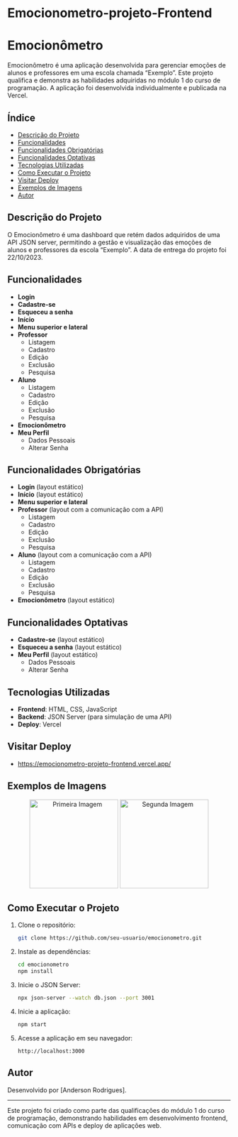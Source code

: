 # Emocionometro-projeto-Frontend

# Emocionômetro

Emocionômetro é uma aplicação desenvolvida para gerenciar emoções de alunos e professores em uma escola chamada “Exemplo”. Este projeto qualifica e demonstra as habilidades adquiridas no módulo 1 do curso de programação. A aplicação foi desenvolvida individualmente e publicada na Vercel.

## Índice
- [Descrição do Projeto](#descrição-do-projeto)
- [Funcionalidades](#funcionalidades)
- [Funcionalidades Obrigatórias](#funcionalidades-obrigatórias)
- [Funcionalidades Optativas](#funcionalidades-optativas)
- [Tecnologias Utilizadas](#tecnologias-utilizadas)
- [Como Executar o Projeto](#como-executar-o-projeto)
- [Visitar Deploy](#visitar-projeto)
- [Exemplos de Imagens](#exemplos-de-imagens)
- [Autor](#autor)

## Descrição do Projeto
O Emocionômetro é uma dashboard que retém dados adquiridos de uma API JSON server, permitindo a gestão e visualização das emoções de alunos e professores da escola “Exemplo”. A data de entrega do projeto foi 22/10/2023.

## Funcionalidades
- **Login**
- **Cadastre-se**
- **Esqueceu a senha**
- **Início**
- **Menu superior e lateral**
- **Professor**
  - Listagem
  - Cadastro
  - Edição
  - Exclusão
  - Pesquisa
- **Aluno**
  - Listagem
  - Cadastro
  - Edição
  - Exclusão
  - Pesquisa
- **Emocionômetro**
- **Meu Perfil**
  - Dados Pessoais
  - Alterar Senha

## Funcionalidades Obrigatórias
- **Login** (layout estático)
- **Início** (layout estático)
- **Menu superior e lateral**
- **Professor** (layout com a comunicação com a API)
  - Listagem
  - Cadastro
  - Edição
  - Exclusão
  - Pesquisa
- **Aluno** (layout com a comunicação com a API)
  - Listagem
  - Cadastro
  - Edição
  - Exclusão
  - Pesquisa
- **Emocionômetro** (layout estático)

## Funcionalidades Optativas
- **Cadastre-se** (layout estático)
- **Esqueceu a senha** (layout estático)
- **Meu Perfil** (layout estático)
  - Dados Pessoais
  - Alterar Senha

## Tecnologias Utilizadas
- **Frontend**: HTML, CSS, JavaScript
- **Backend**: JSON Server (para simulação de uma API)
- **Deploy**: Vercel

## Visitar Deploy
- https://emocionometro-projeto-frontend.vercel.app/

## Exemplos de Imagens

<p align="center">
  <img src="https://github.com/AndersonRodrigues1/Emocionometro-projeto-Frontend/assets/127049907/97d9008b-b930-4646-bcde-cbf8aa2e398c" width="200" alt="Primeira Imagem">
  <img src="https://github.com/AndersonRodrigues1/Emocionometro-projeto-Frontend/assets/127049907/7d816d82-7c1a-4a5b-a64f-60fcb97fd736" width="200" alt="Segunda Imagem">
</p>

## Como Executar o Projeto
1. Clone o repositório:
   ```bash
   git clone https://github.com/seu-usuario/emocionometro.git
   ```
2. Instale as dependências:
   ```bash
   cd emocionometro
   npm install
   ```
3. Inicie o JSON Server:
   ```bash
   npx json-server --watch db.json --port 3001
   ```
4. Inicie a aplicação:
   ```bash
   npm start
   ```
5. Acesse a aplicação em seu navegador:
   ```
   http://localhost:3000
   ```

## Autor
Desenvolvido por [Anderson Rodrigues].

---

Este projeto foi criado como parte das qualificações do módulo 1 do curso de programação, demonstrando habilidades em desenvolvimento frontend, comunicação com APIs e deploy de aplicações web.

